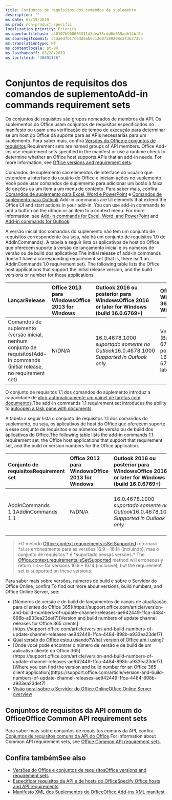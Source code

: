 ```yaml
---
title: Conjuntos de requisitos dos comandos de suplemento
description: ''
ms.date: 03/19/2019
ms.prod: non-product-specific
localization_priority: Priority
ms.openlocfilehash: a40107b968603311d3dea35cdd0d055adb14bf5a
ms.sourcegitcommit: c5daedf017c6dd5ab0c13607589208c3f3627354
ms.translationtype: HT
ms.contentlocale: pt-BR
ms.lasthandoff: 03/20/2019
ms.locfileid: "30691136"
---
```

# <a name="add-in-commands-requirement-sets"></a><span data-ttu-id="eb4ed-102">Conjuntos de requisitos dos comandos de suplemento</span><span class="sxs-lookup"><span data-stu-id="eb4ed-102">Add-in commands requirement sets</span></span>

<span data-ttu-id="eb4ed-p101">Os conjuntos de requisitos são grupos nomeados de membros da API. Os suplementos do Office usam conjuntos de requisitos especificados no manifesto ou usam uma verificação de tempo de execução para determinar se um host do Office dá suporte para as APIs necessárias para um suplemento. Para saber mais, confira [Versões do Office e conjuntos de requisitos](/office/dev/add-ins/develop/office-versions-and-requirement-sets).</span><span class="sxs-lookup"><span data-stu-id="eb4ed-p101">Requirement sets are named groups of API members. Office Add-ins use requirement sets specified in the manifest or use a runtime check to determine whether an Office host supports APIs that an add-in needs. For more information, see [Office versions and requirement sets](/office/dev/add-ins/develop/office-versions-and-requirement-sets).</span></span>

<span data-ttu-id="eb4ed-p102">Comandos de suplemento são elementos de interface do usuário que estendem a interface do usuário do Office e iniciam ações no suplemento. Você pode usar comandos de suplemento para adicionar um botão à faixa de opções ou um item a um menu de contexto. Para saber mais, confira [Comandos de suplemento para Excel, Word e PowerPoint](/office/dev/add-ins/design/add-in-commands) e [Comandos de suplemento para Outlook](/outlook/add-ins/add-in-commands-for-outlook).</span><span class="sxs-lookup"><span data-stu-id="eb4ed-p102">Add-in commands are UI elements that extend the Office UI and start actions in your add-in. You can use add-in commands to add a button on the ribbon or an item to a context menu. For more information, see [Add-in commands for Excel, Word, and PowerPoint](/office/dev/add-ins/design/add-in-commands) and [Add-in commands for Outlook](/outlook/add-ins/add-in-commands-for-outlook).</span></span>

<span data-ttu-id="eb4ed-p103">A versão inicial dos comandos do suplemento não tem um conjunto de requisitos correspondente (ou seja, não há um conjunto de requisitos 1.0 de AddInCommands). A tabela a seguir lista os aplicativos de host do Office que oferecem suporte à versão de lançamento inicial e os números de versão ou de build dos aplicativos.</span><span class="sxs-lookup"><span data-stu-id="eb4ed-p103">The initial release of add-in commands doesn't have a corresponding requirement set (that is, there isn't an AddinCommands 1.0 requirement set). The following table lists the Office host applications that support the initial release version, and the build versions or number for those applications.</span></span>  

| <span data-ttu-id="eb4ed-111">Lançar</span><span class="sxs-lookup"><span data-stu-id="eb4ed-111">Release</span></span>   |  <span data-ttu-id="eb4ed-112">Office 2013 para Windows</span><span class="sxs-lookup"><span data-stu-id="eb4ed-112">Office 2013 for Windows</span></span> | <span data-ttu-id="eb4ed-113">Outlook 2016 ou posterior para Windows</span><span class="sxs-lookup"><span data-stu-id="eb4ed-113">Office 2016 or later for Windows (build 16.0.6769+)</span></span> | <span data-ttu-id="eb4ed-114">Office 365 para Windows</span><span class="sxs-lookup"><span data-stu-id="eb4ed-114">Office 365 for Windows</span></span>   |  <span data-ttu-id="eb4ed-115">Office 365 para iPad</span><span class="sxs-lookup"><span data-stu-id="eb4ed-115">Office 365 for iPad</span></span>  |  <span data-ttu-id="eb4ed-116">Office 365 para Mac</span><span class="sxs-lookup"><span data-stu-id="eb4ed-116">Office 365 for Mac</span></span>  | <span data-ttu-id="eb4ed-117">Office Online</span><span class="sxs-lookup"><span data-stu-id="eb4ed-117">Office Online</span></span>  |  
|:-----|:-----|:-----|:-----|:-----|:-----|:-----|
| <span data-ttu-id="eb4ed-118">Comandos de suplemento (versão inicial, nenhum conjunto de requisitos)</span><span class="sxs-lookup"><span data-stu-id="eb4ed-118">Add-in commands (initial release, no requirement set)</span></span> | <span data-ttu-id="eb4ed-119">N/D</span><span class="sxs-lookup"><span data-stu-id="eb4ed-119">N/A</span></span> | <span data-ttu-id="eb4ed-120">16.0.4678.1000 *suportado somente no Outlook*</span><span class="sxs-lookup"><span data-stu-id="eb4ed-120">16.0.4678.1000 *Supported in Outlook only*</span></span> |<span data-ttu-id="eb4ed-121">Versão 1603 (Build 6769.0000) ou posterior</span><span class="sxs-lookup"><span data-stu-id="eb4ed-121">Version 1603 (Build 6769.0000) or later</span></span> | <span data-ttu-id="eb4ed-122">N/D</span><span class="sxs-lookup"><span data-stu-id="eb4ed-122">N/A</span></span> | <span data-ttu-id="eb4ed-123">15.33 ou posterior</span><span class="sxs-lookup"><span data-stu-id="eb4ed-123">15.33 or later</span></span>| <span data-ttu-id="eb4ed-124">Janeiro de 2016</span><span class="sxs-lookup"><span data-stu-id="eb4ed-124">January 2016</span></span> |

<span data-ttu-id="eb4ed-125">O conjunto de requisitos 1.1 dos comandos do suplemento introduz a capacidade de [abrir automaticamente um painel de tarefas com documentos](/office/dev/add-ins/develop/automatically-open-a-task-pane-with-a-document).</span><span class="sxs-lookup"><span data-stu-id="eb4ed-125">The add-in commands 1.1 requirement set introduces the ability to [autoopen a task pane with documents](/office/dev/add-ins/develop/automatically-open-a-task-pane-with-a-document).</span></span>

<span data-ttu-id="eb4ed-126">A tabela a seguir lista o conjunto de requisitos 1.1 dos comandos do suplemento, ou seja, os aplicativos de host do Office que oferecem suporte a esse conjunto de requisitos e os números de versão ou de build dos aplicativos do Office.</span><span class="sxs-lookup"><span data-stu-id="eb4ed-126">The following table lists the add-in commands 1.1 requirement set, the Office host applications that support that requirement set, and the build or version numbers for the Office application.</span></span>

|  <span data-ttu-id="eb4ed-127">Conjunto de requisitos</span><span class="sxs-lookup"><span data-stu-id="eb4ed-127">Requirement set</span></span>  |  <span data-ttu-id="eb4ed-128">Office 2013 para Windows</span><span class="sxs-lookup"><span data-stu-id="eb4ed-128">Office 2013 for Windows</span></span> | <span data-ttu-id="eb4ed-129">Outlook 2016 ou posterior para Windows</span><span class="sxs-lookup"><span data-stu-id="eb4ed-129">Office 2016 or later for Windows (build 16.0.6769+)</span></span> | <span data-ttu-id="eb4ed-130">Office 365 para Windows</span><span class="sxs-lookup"><span data-stu-id="eb4ed-130">Office 365 for Windows</span></span>   |  <span data-ttu-id="eb4ed-131">Office 365 para iPad</span><span class="sxs-lookup"><span data-stu-id="eb4ed-131">Office 365 for iPad</span></span>  |  <span data-ttu-id="eb4ed-132">Office 365 para Mac</span><span class="sxs-lookup"><span data-stu-id="eb4ed-132">Office 365 for Mac</span></span>  | <span data-ttu-id="eb4ed-133">Office Online</span><span class="sxs-lookup"><span data-stu-id="eb4ed-133">Office Online</span></span>  |  
|:-----|:-----|:-----|:-----|:-----|:-----|:-----|
| <span data-ttu-id="eb4ed-134">AddInCommands 1.1</span><span class="sxs-lookup"><span data-stu-id="eb4ed-134">AddinCommands 1.1</span></span>  | <span data-ttu-id="eb4ed-135">N/D</span><span class="sxs-lookup"><span data-stu-id="eb4ed-135">N/A</span></span> | <span data-ttu-id="eb4ed-136">16.0.4678.1000 *suportado somente no Outlook*</span><span class="sxs-lookup"><span data-stu-id="eb4ed-136">16.0.4678.1000 *Supported in Outlook only*</span></span>  | <span data-ttu-id="eb4ed-137">Versão 1705 (Build 8121.1000) ou posterior</span><span class="sxs-lookup"><span data-stu-id="eb4ed-137">Version 1705 (Build 8121.1000) or later</span></span> | <span data-ttu-id="eb4ed-138">N/D</span><span class="sxs-lookup"><span data-stu-id="eb4ed-138">N/A</span></span> | <span data-ttu-id="eb4ed-139">15.34 ou posterior\*</span><span class="sxs-lookup"><span data-stu-id="eb4ed-139">15.34 or later\*</span></span>| <span data-ttu-id="eb4ed-140">Maio de 2017</span><span class="sxs-lookup"><span data-stu-id="eb4ed-140">May 2017</span></span> |

><span data-ttu-id="eb4ed-141">\*O método [Office.context.requirements.isSetSupported](/javascript/api/office/office.requirementsetsupport#issetsupported-name--minversion-) retornará `false` erroneamente para as versões 16.9 &ndash; 16.14 (incluindo), mas o conjunto de requisitos \* é \*suportado nessas versões.</span><span class="sxs-lookup"><span data-stu-id="eb4ed-141">\* The [Office.context.requirements.isSetSupported](/javascript/api/office/office.requirementsetsupport#issetsupported-name--minversion-) method will erroneously return `false` for versions 16.9 &ndash; 16.14 (inclusive), but the requirement set *is* supported on these versions.</span></span>

<span data-ttu-id="eb4ed-142">Para saber mais sobre versões, números de build e sobre o Servidor do Office Online, confira:</span><span class="sxs-lookup"><span data-stu-id="eb4ed-142">To find out more about versions, build numbers, and Office Online Server, see:</span></span>

- <span data-ttu-id="eb4ed-143">
  [Números de versão e de build de lançamentos de canais de atualização para clientes do Office 365](https://support.office.com/article/version-and-build-numbers-of-update-channel-releases-ae942449-1fca-4484-898b-a933ea23def7)</span><span class="sxs-lookup"><span data-stu-id="eb4ed-143">[Version and build numbers of update channel releases for Office 365 clients](https://support.office.com/article/version-and-build-numbers-of-update-channel-releases-ae942449-1fca-4484-898b-a933ea23def7)</span></span>
- [<span data-ttu-id="eb4ed-144">Qual versão do Office estou usando?</span><span class="sxs-lookup"><span data-stu-id="eb4ed-144">What version of Office am I using?</span></span>](https://support.office.com/article/What-version-of-Office-am-I-using-932788b8-a3ce-44bf-bb09-e334518b8b19)
- <span data-ttu-id="eb4ed-145">
  [Onde você pode encontrar o número de versão e de build de um aplicativo cliente do Office 365](https://support.office.com/article/version-and-build-numbers-of-update-channel-releases-ae942449-1fca-4484-898b-a933ea23def7)</span><span class="sxs-lookup"><span data-stu-id="eb4ed-145">[Where you can find the version and build number for an Office 365 client application](https://support.office.com/article/version-and-build-numbers-of-update-channel-releases-ae942449-1fca-4484-898b-a933ea23def7)</span></span>
- [<span data-ttu-id="eb4ed-146">Visão geral sobre o Servidor do Office Online</span><span class="sxs-lookup"><span data-stu-id="eb4ed-146">Office Online Server overview</span></span>](/officeonlineserver/office-online-server-overview)

## <a name="office-common-api-requirement-sets"></a><span data-ttu-id="eb4ed-147">Conjuntos de requisitos da API comum do Office</span><span class="sxs-lookup"><span data-stu-id="eb4ed-147">Office Common API requirement sets</span></span>

<span data-ttu-id="eb4ed-148">Para saber mais sobre conjuntos de requisitos comuns da API, confira [Conjuntos de requisitos comuns da API do Office](office-add-in-requirement-sets.md).</span><span class="sxs-lookup"><span data-stu-id="eb4ed-148">For information about Common API requirement sets, see [Office Common API requirement sets](office-add-in-requirement-sets.md).</span></span>

## <a name="see-also"></a><span data-ttu-id="eb4ed-149">Confira também</span><span class="sxs-lookup"><span data-stu-id="eb4ed-149">See also</span></span>

- [<span data-ttu-id="eb4ed-150">Versões do Office e conjuntos de requisitos</span><span class="sxs-lookup"><span data-stu-id="eb4ed-150">Office versions and requirement sets</span></span>](/office/dev/add-ins/develop/office-versions-and-requirement-sets)
- [<span data-ttu-id="eb4ed-151">Especificar requisitos da API e de hosts do Office</span><span class="sxs-lookup"><span data-stu-id="eb4ed-151">Specify Office hosts and API requirements</span></span>](/office/dev/add-ins/develop/specify-office-hosts-and-api-requirements)
- [<span data-ttu-id="eb4ed-152">Manifesto XML dos Suplementos do Office</span><span class="sxs-lookup"><span data-stu-id="eb4ed-152">Office Add-ins XML manifest</span></span>](/office/dev/add-ins/develop/add-in-manifests)
